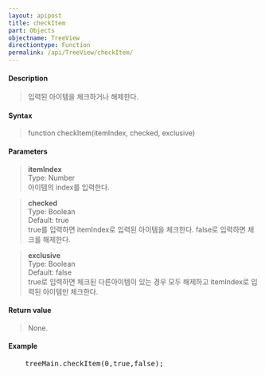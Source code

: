 ```yaml
---
layout: apipost
title: checkItem
part: Objects
objectname: TreeView
directiontype: Function
permalink: /api/TreeView/checkItem/
---
```



#### Description

> 입력된 아이템을 체크하거나 해제한다.

#### Syntax

> function checkItem(itemIndex, checked, exclusive)

#### Parameters

> **itemIndex**  
> Type: Number  
> 아이템의 index를 입력한다.  

> **checked**  
> Type: Boolean  
> Default: true  
> true를 입력하면 itemIndex로 입력된 아이템을 체크한다. false로 입력하면 체크를 해제한다.  

> **exclusive**  
> Type: Boolean  
> Default: false  
> true로 입력하면 체크된 다른아이템이 있는 경우 모두 해제하고 itemIndex로 입력된 아이템만 체크한다.  

#### Return value

> None.  

#### Example

<pre class="prettyprint">
    treeMain.checkItem(0,true,false);    
</pre>

